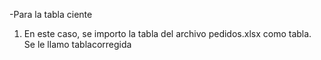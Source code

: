 -Para la tabla ciente
1. En este caso, se importo la tabla del archivo pedidos.xlsx como tabla. Se le llamo tablacorregida
